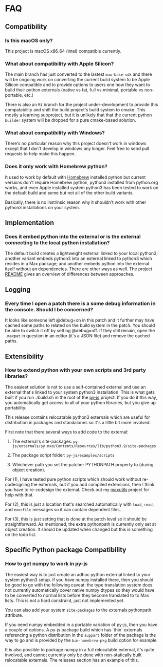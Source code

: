 
# FAQ


## Compatibility

### Is this macOS only?

This project is macOS x86_64 (intel) compatible currently.

### What about compatibility with Apple Silicon?

The main branch has just converted to the lastest `max-base-sdk` and there will be ongoing work on converting the current build system to be Apple Silicon compatible and to provide options to users one how they want to build their python externals (native vs fat, full vs minimal, portable vs non-portable, etc.)

There is also an `M1` branch for the project under-development to provide this compatability and shift the build project's build system to cmake. This mostly a learning subproject, but it is unlikely that that the current python `builder` system will be dropped for a pure cmake-based solution. 

### What about compatibility with Windows?

There's no particular reason why this project doesn't work in windows except that I don't develop in windows any longer. Feel free to send pull requests to help make this happen.


### Does it only work with Homebrew python?

It used to work by default with [Homebrew](https://brew.sh) installed python but current versions don't require Homebrew python, python3 installed from python.org works, and even Apple installed system python3 has been tested to work on the default build and some but not all of the other build variants.

Basically, there is no instrinsic reason why it shouldn't work with other python3 installations on your system.


## Implementation

### Does it embed python into the external or is the external connecting to the local python installation?

The default build creates a lightweight external linked to your local python3; another variant embeds python3 into an external linked to python3 which resides in a Max package; and another embeds python into the external itself without an dependencies. There are other ways as well. The project [README](https://github.com/shakfu/py-js) gives an overview of differences between approaches.


## Logging

### Every time I open a patch there is a some debug information in the console. Should I be concerned?

It looks like someone left @debug=on in this patch and it further may have cached some paths to related on the build system in the patch. You should be able to switch it off by setting @debug=off. If they still remain, open the `.maxpat` in question in an editor (it's a JSON file) and remove the cached paths.


## Extensibility

### How to extend python with your own scripts and 3rd party libraries?

The easiest solution is not to use a self-contained external and use an external that's linked to your system python3 installation. This is what gets built if you run ./build.sh in the root of the [py-js](https://github.com/shakfu/py-js) project. If you do it this way, you automatically get access to all of your python libraries, but you give up portability.

This release contains relocatable python3 externals which are useful for distribution in packages and standalones so it's a little bit more involved.

First note that there several ways to add code to the external:

1. The external's site-packages: `py-js/externals/py.mxo/Contents/Resources/lib/python3.9/site-packages`

2. The package script folder: `py-js/examples/scripts`

3. Whichever path you set the patcher PYTHONPATH property to (during object creation).

For (1), I have tested pure python scripts which should work without re-codesigning the externals, but if you add compiled extensions, then I think you have to re-codesign the external. Check out my [maxutils](https://github.com/shakfu/maxutils) project for help with that.

For (2), this is just a location that's searched automatically with `load`, `read`, and `execfile` messages so it can contain dependent files.

For (3), this is just setting that is done at the patch level so it should be straightforward. As mentioned, the extra pythonpath is currently only set at object creation. It should be updated when changed but this is something on the todo list.


## Specific Python package Compatibility

### How to get numpy to work in py-js

The easiest way is to just create an adhoc python external linked to your system python3 setup. If you have numpy installed there, then you should be good to go with the following caveat: the type translation system does not currently automatically cover native numpy dtypes so they would have to be converted to normal lists before they become translated to to Max lists. This is not a hard constraint, just not implemented yet.

You can also add your system `site-packages` to the externals pythonpath attribute.

If you need numpy embedded in a portable variation of py-js, then you have a couple of options. A py-js package build which has 'thin' externals referencing a python distribution in the `support` folder of the package is the way to go and is provided by the `bin-homebrew-pkg` build option for example.

It is also possible to package numpy in a full relocatable external, it's quite involved, and cannot currently only be done with non-statically built relocatable externals. The releases section has an example of this.
